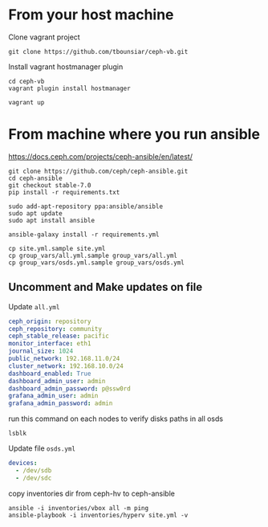 # From your host machine

Clone vagrant project
```shell
git clone https://github.com/tbounsiar/ceph-vb.git
```

Install vagrant hostmanager plugin
```shell
cd ceph-vb
vagrant plugin install hostmanager
```

```shell
vagrant up
```

# From machine where you run ansible
https://docs.ceph.com/projects/ceph-ansible/en/latest/

````shell
git clone https://github.com/ceph/ceph-ansible.git
cd ceph-ansible
git checkout stable-7.0
pip install -r requirements.txt

sudo add-apt-repository ppa:ansible/ansible
sudo apt update
sudo apt install ansible

ansible-galaxy install -r requirements.yml

cp site.yml.sample site.yml
cp group_vars/all.yml.sample group_vars/all.yml
cp group_vars/osds.yml.sample group_vars/osds.yml
````

## Uncomment and Make updates on file 
Update `all.yml`
```yml
ceph_origin: repository
ceph_repository: community
ceph_stable_release: pacific
monitor_interface: eth1
journal_size: 1024
public_network: 192.168.11.0/24
cluster_network: 192.168.10.0/24
dashboard_enabled: True
dashboard_admin_user: admin
dashboard_admin_password: p@ssw0rd
grafana_admin_user: admin
grafana_admin_password: admin
```

run this command on each nodes to verify disks paths in all osds
```shell
lsblk
```
Update file `osds.yml`
```yml
devices:
  - /dev/sdb
  - /dev/sdc
```
copy inventories dir from ceph-hv to ceph-ansible

````shell
ansible -i inventories/vbox all -m ping
ansible-playbook -i inventories/hyperv site.yml -v
````